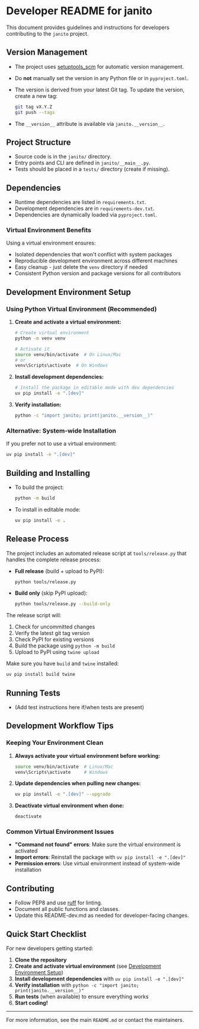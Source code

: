 # Developer README for janito

This document provides guidelines and instructions for developers contributing to the `janito` project.

## Version Management

- The project uses [setuptools_scm](https://github.com/pypa/setuptools_scm) for automatic version management.

- Do **not** manually set the version in any Python file or in `pyproject.toml`.

- The version is derived from your latest Git tag. To update the version, create a new tag:
  ```sh
  git tag vX.Y.Z
  git push --tags
  ```

- The `__version__` attribute is available via `janito.__version__`.

## Project Structure

- Source code is in the `janito/` directory.
- Entry points and CLI are defined in `janito/__main__.py`.
- Tests should be placed in a `tests/` directory (create if missing).

## Dependencies

- Runtime dependencies are listed in `requirements.txt`.
- Development dependencies are in `requirements-dev.txt`.
- Dependencies are dynamically loaded via `pyproject.toml`.

### Virtual Environment Benefits

Using a virtual environment ensures:

- Isolated dependencies that won't conflict with system packages
- Reproducible development environment across different machines
- Easy cleanup - just delete the `venv` directory if needed
- Consistent Python version and package versions for all contributors

## Development Environment Setup

### Using Python Virtual Environment (Recommended)

1. **Create and activate a virtual environment:**
   ```sh
   # Create virtual environment
   python -m venv venv
   
   # Activate it
   source venv/bin/activate  # On Linux/Mac
   # or
   venv\Scripts\activate  # On Windows
   ```

2. **Install development dependencies:**
   ```sh
   # Install the package in editable mode with dev dependencies
   uv pip install -e ".[dev]"
   ```

3. **Verify installation:**
   ```sh
   python -c "import janito; print(janito.__version__)"
   ```

### Alternative: System-wide Installation

If you prefer not to use a virtual environment:

```sh
uv pip install -e ".[dev]"
```

## Building and Installing

- To build the project:
  ```sh
  python -m build
  ```

- To install in editable mode:
  ```sh
  uv pip install -e .
  ```

## Release Process

The project includes an automated release script at `tools/release.py` that handles the complete release process:

- **Full release** (build + upload to PyPI):
  ```sh
  python tools/release.py
  ```

- **Build only** (skip PyPI upload):
  ```sh
  python tools/release.py --build-only
  ```

The release script will:

1. Check for uncommitted changes
2. Verify the latest git tag version
3. Check PyPI for existing versions
4. Build the package using `python -m build`
5. Upload to PyPI using `twine upload`

Make sure you have `build` and `twine` installed:

```sh
uv pip install build twine
```

## Running Tests

- (Add test instructions here if/when tests are present)

## Development Workflow Tips

### Keeping Your Environment Clean

1. **Always activate your virtual environment before working:**
   ```sh
   source venv/bin/activate  # Linux/Mac
   venv\Scripts\activate     # Windows
   ```

2. **Update dependencies when pulling new changes:**
   ```sh
   uv pip install -e ".[dev]" --upgrade
   ```

3. **Deactivate virtual environment when done:**
   ```sh
   deactivate
   ```

### Common Virtual Environment Issues

- **"Command not found" errors**: Make sure the virtual environment is activated
- **Import errors**: Reinstall the package with `uv pip install -e ".[dev]"`
- **Permission errors**: Use virtual environment instead of system-wide installation

## Contributing

- Follow PEP8 and use [ruff](https://github.com/charliermarsh/ruff) for linting.
- Document all public functions and classes.
- Update this README-dev.md as needed for developer-facing changes.

## Quick Start Checklist

For new developers getting started:

1. **Clone the repository**
2. **Create and activate virtual environment** (see [Development Environment Setup](#development-environment-setup))
3. **Install development dependencies** with `uv pip install -e ".[dev]"`
4. **Verify installation** with `python -c "import janito; print(janito.__version__)"`
5. **Run tests** (when available) to ensure everything works
6. **Start coding!**

---

For more information, see the main `README.md` or contact the maintainers.

